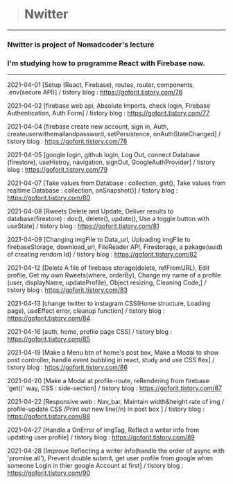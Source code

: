 > # Nwitter

---

### Nwitter is project of Nomadcoder's lecture

### I'm studying how to programme React with Firebase now.

---

2021-04-01 [Setup (React, Firebase), routes, router, components, .env(secure API)] / tistory blog : https://goforit.tistory.com/76

2021-04-02 [firebase web api, Absolute Imports, check login, Firebase Authentication, Auth Form] / tistory blog : https://goforit.tistory.com/77

2021-04-04 [firebase create new account, sign in, Auth, createuserwithemailandpassword, setPersistence, onAuthStateChanged] / tistory blog : https://goforit.tistory.com/78

2021-04-05 [google login, github login, Log Out, connect Database (firestore), useHistroy, navigation, signOut, GoogleAuthProvider] / tistory blog : https://goforit.tistory.com/79

2021-04-07 [Take values from Database : collection, get(), Take values from realtime Database : collection, onSnapshot()] / tistory blog : https://goforit.tistory.com/80

2021-04-08 [Rweets Delete and Update, Deliver results to database(firestore) : doc(), delete(), update(), Use a toggle button with useState] / tistory blog : https://goforit.tistory.com/81

2021-04-09 [Changing imgFile to Data_url, Uploading imgFile to firebaseStorage, download_url, FileReader API, Firestorage, a pakage(uuid) of creating rendom Id] / tistory blog : https://goforit.tistory.com/82

2021-04-12 [Delete A file of firebase storage(delete, refFromURL), Edit profile, Get my own Rweets(where, orderBy), Change my name of a profile (user, displayName, updateProfile), Object resizing, Cleaning Code,] / tistory blog : https://goforit.tistory.com/83

2021-04-13 [change twitter to instagram CSS(Home structure, Loading page), useEffect error, cleanup function] / tistory blog : https://goforit.tistory.com/84

2021-04-16 [auth, home, profile page CSS] / tistory blog : https://goforit.tistory.com/85

2021-04-19 [Make a Menu btn of home's post box, Make a Modal to show post controller, handle event bubbling in react, study and use CSS flex] / tistory blog : https://goforit.tistory.com/86

2021-04-20 [Make a Modal at profile-route, reRendering from firebase 'get()' way, CSS : side-section] / tistory blog : https://goforit.tistory.com/87

2021-04-22 [Responsive web : Nav_bar, Maintain width&height rate of img / profile-update CSS /Print out new line(/n) in post box ] / tistory blog : https://goforit.tistory.com/88

2021-04-27 [Handle a OnError of imgTag, Reflect a writer info from updating user profile] / tistory blog : https://goforit.tistory.com/89

2021-04-28 [Improve Reflecting a writer info(handle the order of async with 'promise.all'), Prevent double submit, get user profile from google when someone Login in thier google Account at first] / tistory blog : https://goforit.tistory.com/90
